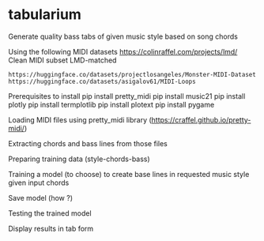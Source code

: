 # tabularium
Generate quality bass tabs of given music style based on song chords

Using the following MIDI datasets
    https://colinraffel.com/projects/lmd/
		Clean MIDI subset
		LMD-matched
		
	https://huggingface.co/datasets/projectlosangeles/Monster-MIDI-Dataset
	https://huggingface.co/datasets/asigalov61/MIDI-Loops

Prerequisites to install
    pip install pretty_midi
    pip install music21
        pip install plotly
    pip install termplotlib
		pip install plotext
    pip install pygame

Loading MIDI files using pretty_midi library (https://craffel.github.io/pretty-midi/)

Extracting chords and bass lines from those files

Preparing training data (style-chords-bass)

Training a model (to choose) to create base lines in requested music style given input chords

Save model (how ?)

Testing the trained model

Display results in tab form
